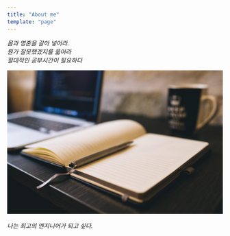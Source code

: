```yaml
---
title: "About me"
template: "page"
---
```


*몸과 영혼을 갈아 넣어라.*  
*뭔가 잘못했겠지를 읇어라*  
*절대적인 공부시간이 필요하다*

![Donec eu libero sit amet quam egestas semper. Aenean ultricies mi vitae est. Mauris placerat eleifend leo. Quisque sit amet est et sapien ullamcorper pharetra. Vestibulum erat wisi, condimentum sed, commodo vitae, ornare sit amet, wisi.](/media/image-2.jpg)

*나는 최고의 엔지니어가 되고 싶다.*